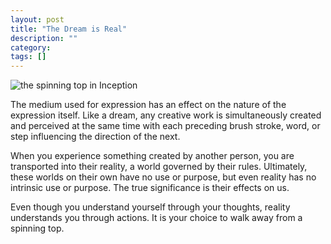 ```yaml
---
layout: post
title: "The Dream is Real"
description: ""
category:
tags: []
---
```


![the spinning top in Inception](/images/inception-top.png "Inception")

The medium used for expression has an effect on the nature of the expression
itself. Like a dream, any creative work is simultaneously created and perceived
at the same time with each preceding brush stroke, word, or step influencing
the direction of the next.

When you experience something created by another person, you are transported
into their reality, a world governed by their rules.
Ultimately, these worlds on their own have no use or purpose, but even reality
has no intrinsic use or purpose. The true significance is their effects on us.

Even though you understand yourself through your thoughts, reality understands
you through actions. It is your choice to walk away from a spinning top.
